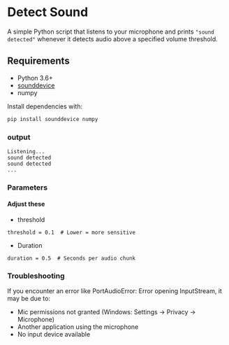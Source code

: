 # Detect Sound

A simple Python script that listens to your microphone and prints `"sound detected"` whenever it detects audio above a specified volume threshold.

## Requirements

- Python 3.6+
- [sounddevice](https://pypi.org/project/sounddevice/)
- numpy

Install dependencies with:

```bash
pip install sounddevice numpy
```
### output
```
Listening...
sound detected
sound detected
...
```

### Parameters

#### Adjust these
- threshold
```
threshold = 0.1  # Lower = more sensitive
```
- Duration
```
duration = 0.5  # Seconds per audio chunk
```

### Troubleshooting
If you encounter an error like PortAudioError: Error opening InputStream, it may be due to:
- Mic permissions not granted (Windows: Settings → Privacy → Microphone)
- Another application using the microphone
- No input device available
